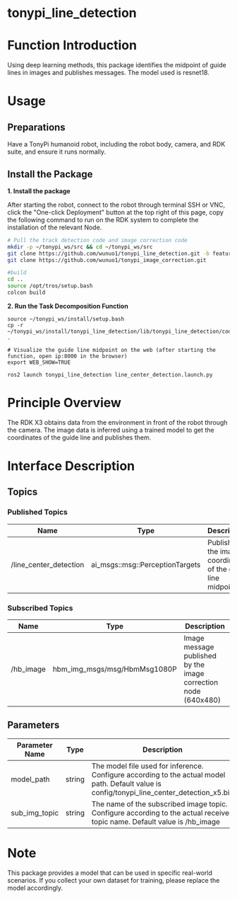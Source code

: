 # tonypi_line_detection
# Function Introduction

Using deep learning methods, this package identifies the midpoint of guide lines in images and publishes messages. The model used is resnet18.

# Usage

## Preparations

Have a TonyPi humanoid robot, including the robot body, camera, and RDK suite, and ensure it runs normally.

## Install the Package

**1. Install the package**

After starting the robot, connect to the robot through terminal SSH or VNC, click the "One-click Deployment" button at the top right of this page, copy the following command to run on the RDK system to complete the installation of the relevant Node.

```bash
# Pull the track detection code and image correction code
mkdir -p ~/tonypi_ws/src && cd ~/tonypi_ws/src
git clone https://github.com/wunuo1/tonypi_line_detection.git -b feature-x5
git clone https://github.com/wunuo1/tonypi_image_correction.git

#build
cd ..
source /opt/tros/setup.bash
colcon build
```

**2. Run the Task Decomposition Function**

```shell
source ~/tonypi_ws/install/setup.bash
cp -r ~/tonypi_ws/install/tonypi_line_detection/lib/tonypi_line_detection/config/ .

# Visualize the guide line midpoint on the web (after starting the function, open ip:8000 in the browser)
export WEB_SHOW=TRUE

ros2 launch tonypi_line_detection line_center_detection.launch.py
```

# Principle Overview
The RDK X3 obtains data from the environment in front of the robot through the camera. The image data is inferred using a trained model to get the coordinates of the guide line and publishes them.

# Interface Description

## Topics

### Published Topics

|Name  | Type                                  |  Description           |
|------| --------------------------------------| --------------------------------|
|/line_center_detection |ai_msgs::msg::PerceptionTargets | Publishes the image coordinates of the guide line midpoint|

### Subscribed Topics

|Name  | Type                                  |  Description           |
|------| --------------------------------------| --------------------------------|
|/hb_image |hbm_img_msgs/msg/HbmMsg1080P| Image message published by the image correction node (640x480)|


## Parameters
| Parameter Name             | Type       | Description  |
| --------------------- | ----------- | ----------------------------------------------------- |
| model_path	|string	|The model file used for inference. Configure according to the actual model path. Default value is config/tonypi_line_center_detection_x5.bin |
| sub_img_topic	|string	|The name of the subscribed image topic. Configure according to the actual received topic name. Default value is /hb_image |

# Note
This package provides a model that can be used in specific real-world scenarios. If you collect your own dataset for training, please replace the model accordingly.
